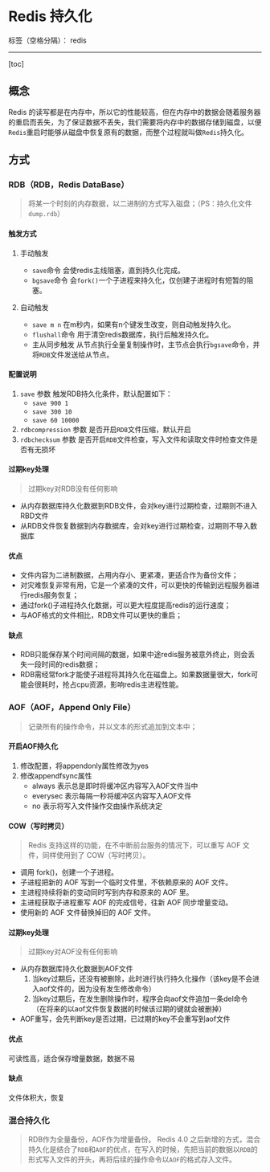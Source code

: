 # Redis 持久化

标签（空格分隔）： redis

---

[toc]

## 概念

Redis 的读写都是在内存中，所以它的性能较⾼，但在内存中的数据会随着服务器的重启⽽丢失，为了保证数据不丢失，我们需要将内存中的数据存储到磁盘，以便`Redis`重启时能够从磁盘中恢复原有的数据，⽽整个过程就叫做`Redis`持久化。

## 方式

### RDB（RDB，Redis DataBase）
> 将某一个时刻的内存数据，以二进制的方式写入磁盘；（PS：持久化⽂件 `dump.rdb`）

#### 触发方式
1. 手动触发
    - `save`命令 会使redis主线阻塞，直到持久化完成。
    - `bgsave`命令 会`fork()`一个子进程来持久化，仅创建子进程时有短暂的阻塞。

2. 自动触发
    - `save m n` 在m秒内，如果有n个键发生改变，则自动触发持久化。
    - `flushall`命令 用于清空redis数据库，执行后触发持久化。
    - 主从同步触发 从节点执行全量复制操作时，主节点会执行`bgsave`命令，并将`RDB`文件发送给从节点。

#### 配置说明

1. `save` 参数 触发RDB持久化条件，默认配置如下：
    - `save 900 1`
    - `save 300 10`
    - `save 60 10000`
1. `rdbcompression` 参数 是否开启`RDB`文件压缩，默认开启
1. `rdbchecksum` 参数 是否开启`RDB`文件检查，写入文件和读取文件时检查文件是否有无损坏

#### 过期key处理
> 过期key对RDB没有任何影响

- 从内存数据库持久化数据到RDB文件，会对key进行过期检查，过期则不进入RBD文件
- 从RDB文件恢复数据到内存数据库，会对key进行过期检查，过期则不导入数据库

#### 优点

- 文件内容为二进制数据，占用内存小、更紧凑，更适合作为备份文件；
- 对灾难恢复非常有用，它是一个紧凑的文件，可以更快的传输到远程服务器进行redis服务恢复；
- 通过fork()子进程持久化数据，可以更大程度提高redis的运行速度；
- 与AOF格式的文件相比，RDB文件可以更快的重启；

#### 缺点

- RDB只能保存某个时间间隔的数据，如果中途redis服务被意外终止，则会丢失一段时间的redis数据；
- RDB需经常fork才能使子进程将其持久化在磁盘上。如果数据量很大，fork可能会很耗时，抢占cpu资源，影响redis主进程性能。

### AOF（AOF，Append Only File）
> 记录所有的操作命令，并以文本的形式追加到文本中；

#### 开启AOF持久化

1. 修改配置，将appendonly属性修改为yes
2. 修改appendfsync属性
    - always 表示总是即时将缓冲区内容写入AOF文件当中
    - everysec 表示每隔一秒将缓冲区内容写入AOF文件
    - no 表示将写入文件操作交由操作系统决定

#### COW（写时拷贝）
>Redis ⽀持这样的功能，在不中断前台服务的情况下，可以重写 AOF ⽂件，同样使⽤到了 COW（写时拷⻉）。

- 调⽤ fork()，创建⼀个⼦进程。
- ⼦进程把新的 AOF 写到⼀个临时⽂件⾥，不依赖原来的 AOF ⽂件。
- 主进程持续将新的变动同时写到内存和原来的 AOF ⾥。
- 主进程获取⼦进程重写 AOF 的完成信号，往新 AOF 同步增量变动。
- 使⽤新的 AOF ⽂件替换掉旧的 AOF ⽂件。

#### 过期key处理
> 过期key对AOF没有任何影响

- 从内存数据库持久化数据到AOF文件
    1. 当key过期后，还没有被删除，此时进行执行持久化操作（该key是不会进入aof文件的，因为没有发生修改命令）
    2. 当key过期后，在发生删除操作时，程序会向aof文件追加一条del命令（在将来的以aof文件恢复数据的时候该过期的键就会被删掉）
- AOF重写，会先判断key是否过期，已过期的key不会重写到aof文件 

#### 优点
可读性高，适合保存增量数据，数据不易

#### 缺点
文件体积大，恢复
    
### 混合持久化
> RDB作为全量备份，AOF作为增量备份。
> Redis 4.0 之后新增的⽅式，混合持久化是结合了`RDB`和`AOF`的优点，在写⼊的时候，先把当前的数据以`RDB`的形式写⼊⽂件的开头，再将后续的操作命令以`AOF`的格式存⼊⽂件。